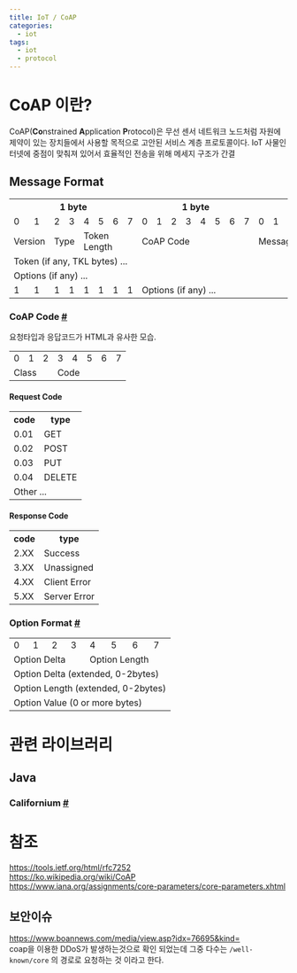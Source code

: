 ```yaml
---
title: IoT / CoAP
categories:
  - iot
tags: 
  - iot
  - protocol
---
```


# CoAP 이란?
CoAP(**Co**nstrained **A**pplication **P**rotocol)은 무선 센서 네트워크 노드처럼 자원에 제약이 있는 장치들에서 사용할 목적으로 고안된 서비스 계층 프로토콜이다. IoT 사물인터넷에 중점이 맞춰져 있어서 효율적인 전송을 위해 메세지 구조가 간결

## Message Format
<table>
  <tr>
    <th colspan="8">1 byte</th>
    <th colspan="8">1 byte</th>
    <th colspan="8">1 byte</th>
    <th colspan="8">1 byte</th>
  </tr>
  <tr>
    <td>0</td><td>1</td><td>2</td><td>3</td><td>4</td><td>5</td><td>6</td><td>7</td>
    <td>0</td><td>1</td><td>2</td><td>3</td><td>4</td><td>5</td><td>6</td><td>7</td>
    <td>0</td><td>1</td><td>2</td><td>3</td><td>4</td><td>5</td><td>6</td><td>7</td>
    <td>0</td><td>1</td><td>2</td><td>3</td><td>4</td><td>5</td><td>6</td><td>7</td>
  </tr>
  <tr>
    <td colspan="2">Version</td>
    <td colspan="2">Type</td>
    <td colspan="4">Token Length</td>
    <td colspan="8">CoAP Code</td>
    <td colspan="16">Message ID</td>
  </tr>
  <tr>
    <td colspan="32">Token (if any, TKL bytes) ... </td>
  </tr>
  <tr>
    <td colspan="32">Options (if any) ...</td>
  </tr>
  <tr>
    <td>1</td><td>1</td><td>1</td><td>1</td><td>1</td><td>1</td><td>1</td><td>1</td>
    <td colspan="24">Options (if any) ...</td>
  </tr>
</table>

### CoAP Code [#](https://www.iana.org/assignments/core-parameters/core-parameters.xhtml#codes)
요청타입과 응답코드가 HTML과 유사한 모습.
<table>
	<tr>
	    <td>0</td><td>1</td><td>2</td><td>3</td><td>4</td><td>5</td><td>6</td><td>7</td>
	</tr>
	<tr>
	    <td colspan="3">Class</td><td colspan="5">Code</td>
	</tr>
</table>
	
#### Request Code
<table>
	<tr><th>code</th><th>type</th></tr>
	<tr><td>0.01</td><td>GET</td></tr>
	<tr><td>0.02</td><td>POST</td></tr>
	<tr><td>0.03</td><td>PUT</td></tr>
	<tr><td>0.04</td><td>DELETE</td></tr>
	<tr><td colspan="2">Other ...</td></tr>
</table>

#### Response Code
<table>
	<tr><th>code</th><th>type</th></tr>
	<tr><td>2.XX</td><td>Success</td></tr>
	<tr><td>3.XX</td><td>Unassigned</td></tr>
	<tr><td>4.XX</td><td>Client Error</td></tr>
	<tr><td>5.XX</td><td>Server Error</td></tr>
</table>

### Option Format [#](https://www.iana.org/assignments/core-parameters/core-parameters.xhtml#option-numbers)
<table>
	<tr>
	    <td>0</td><td>1</td><td>2</td><td>3</td><td>4</td><td>5</td><td>6</td><td>7</td>
	</tr>
	<tr>
	    <td colspan="4">Option Delta</td>
	    <td colspan="4">Option Length</td>
	</tr>
	<tr>
	    <td colspan="8">Option Delta (extended, 0-2bytes)</td>
	</tr>
	<tr>
	    <td colspan="8">Option Length (extended, 0-2bytes)</td>
	</tr>
	<tr>
	    <td colspan="8">Option Value (0 or more  bytes)</td>
	</tr>
</table>


# 관련 라이브러리
## Java
### Californium [#](https://www.eclipse.org/californium/)

# 참조
https://tools.ietf.org/html/rfc7252  
https://ko.wikipedia.org/wiki/CoAP  
https://www.iana.org/assignments/core-parameters/core-parameters.xhtml  

## 보안이슈
https://www.boannews.com/media/view.asp?idx=76695&kind=  
coap을 이용한 DDoS가 발생하는것으로 확인 되었는데 그중 다수는 `/well-known/core` 의 경로로 요청하는 것 이라고 한다.

<!--stackedit_data:
eyJoaXN0b3J5IjpbLTk3MDc2MjQxNiwtMjE3ODkwMzMzLC0xNT
Y1NDA3MDM3LC0xNDE5MjY3MTY4LC0xNjczOTE2OCwxNDg0Mzk0
NTkyLC0xOTc2NzY4NjM2LDg1MjI5NjA1MCwtMTQ3MjQ2MDk1Ni
wtMTQ1NTUzOTMyLC0xNDEwOTI4MzE3LC0xMzY0OTkxOTYzXX0=

-->
